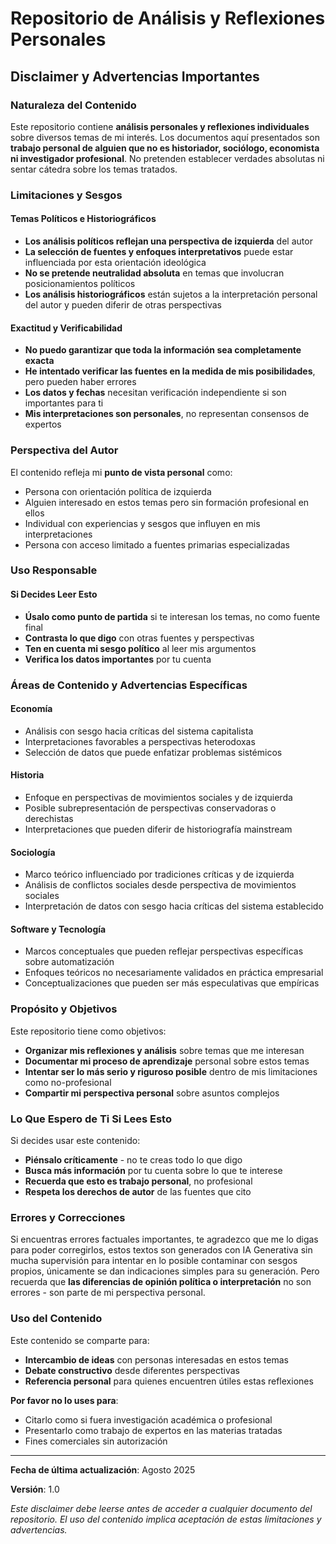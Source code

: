 # Repositorio de Análisis y Reflexiones Personales

## Disclaimer y Advertencias Importantes

### Naturaleza del Contenido

Este repositorio contiene **análisis personales y reflexiones individuales** sobre diversos temas de mi interés. Los documentos aquí presentados son **trabajo personal de alguien que no es historiador, sociólogo, economista ni investigador profesional**. No pretenden establecer verdades absolutas ni sentar cátedra sobre los temas tratados.

### Limitaciones y Sesgos

#### **Temas Políticos e Historiográficos**
- **Los análisis políticos reflejan una perspectiva de izquierda** del autor
- **La selección de fuentes y enfoques interpretativos** puede estar influenciada por esta orientación ideológica
- **No se pretende neutralidad absoluta** en temas que involucran posicionamientos políticos
- **Los análisis historiográficos** están sujetos a la interpretación personal del autor y pueden diferir de otras perspectivas 

#### **Exactitud y Verificabilidad**
- **No puedo garantizar que toda la información sea completamente exacta**
- **He intentado verificar las fuentes en la medida de mis posibilidades**, pero pueden haber errores
- **Los datos y fechas** necesitan verificación independiente si son importantes para ti
- **Mis interpretaciones son personales**, no representan consensos de expertos

### Perspectiva del Autor

El contenido refleja mi **punto de vista personal** como:
- Persona con orientación política de izquierda 
- Alguien interesado en estos temas pero sin formación profesional en ellos
- Individual con experiencias y sesgos que influyen en mis interpretaciones
- Persona con acceso limitado a fuentes primarias especializadas

### Uso Responsable

#### **Si Decides Leer Esto**
- **Úsalo como punto de partida** si te interesan los temas, no como fuente final
- **Contrasta lo que digo** con otras fuentes y perspectivas
- **Ten en cuenta mi sesgo político** al leer mis argumentos
- **Verifica los datos importantes** por tu cuenta

### Áreas de Contenido y Advertencias Específicas

#### **Economía**
- Análisis con sesgo hacia críticas del sistema capitalista
- Interpretaciones favorables a perspectivas heterodoxas
- Selección de datos que puede enfatizar problemas sistémicos

#### **Historia**
- Enfoque en perspectivas de movimientos sociales y de izquierda
- Posible subrepresentación de perspectivas conservadoras o derechistas
- Interpretaciones que pueden diferir de historiografía mainstream

#### **Sociología**
- Marco teórico influenciado por tradiciones críticas y de izquierda
- Análisis de conflictos sociales desde perspectiva de movimientos sociales
- Interpretación de datos con sesgo hacia críticas del sistema establecido

#### **Software y Tecnología**
- Marcos conceptuales que pueden reflejar perspectivas específicas sobre automatización
- Enfoques teóricos no necesariamente validados en práctica empresarial
- Conceptualizaciones que pueden ser más especulativas que empíricas

### Propósito y Objetivos

Este repositorio tiene como objetivos:
- **Organizar mis reflexiones y análisis** sobre temas que me interesan
- **Documentar mi proceso de aprendizaje** personal sobre estos temas
- **Intentar ser lo más serio y riguroso posible** dentro de mis limitaciones como no-profesional
- **Compartir mi perspectiva personal** sobre asuntos complejos

### Lo Que Espero de Ti Si Lees Esto

Si decides usar este contenido:
- **Piénsalo críticamente** - no te creas todo lo que digo
- **Busca más información** por tu cuenta sobre lo que te interese
- **Recuerda que esto es trabajo personal**, no profesional
- **Respeta los derechos de autor** de las fuentes que cito

### Errores y Correcciones

Si encuentras errores factuales importantes, te agradezco que me lo digas para poder corregirlos, estos textos son generados con IA Generativa sin mucha supervisión para intentar en lo posible contaminar con sesgos propios, únicamente se dan indicaciones simples para su generación. Pero recuerda que **las diferencias de opinión política o interpretación** no son errores - son parte de mi perspectiva personal.

### Uso del Contenido

Este contenido se comparte para:
- **Intercambio de ideas** con personas interesadas en estos temas
- **Debate constructivo** desde diferentes perspectivas
- **Referencia personal** para quienes encuentren útiles estas reflexiones

**Por favor no lo uses para**:
- Citarlo como si fuera investigación académica o profesional
- Presentarlo como trabajo de expertos en las materias tratadas
- Fines comerciales sin autorización

---

**Fecha de última actualización**: Agosto 2025

**Versión**: 1.0

*Este disclaimer debe leerse antes de acceder a cualquier documento del repositorio. El uso del contenido implica aceptación de estas limitaciones y advertencias.*

